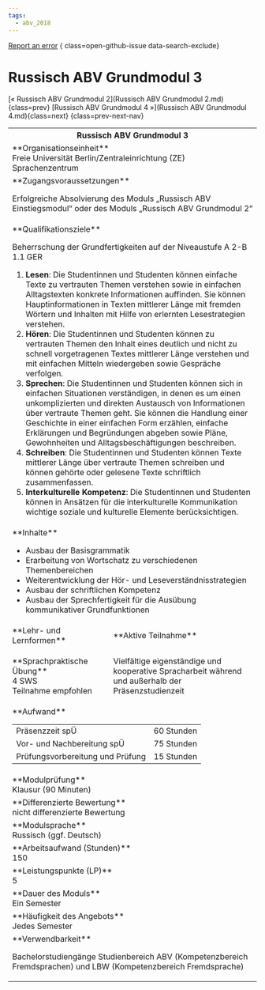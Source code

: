 ```yaml
---
tags:
  - abv_2018
---
```

[Report an error](https://github.com/SGSSGene/FUB-SUP/issues/new?title=Error%20in%20%22Russisch%20ABV%20Grundmodul%203%22&body=There%20seems%20to%20be%20an%20error%20in%20module%20%22Russisch%20ABV%20Grundmodul%203%22%2E%0A%0A%3CDescribe%20here%20a%20slightly%20more%20detailed%20description%20of%20what%20is%20wrong%3E&labels=bug)
{ class=open-github-issue data-search-exclude}

# Russisch ABV Grundmodul 3

[« Russisch ABV Grundmodul 2](Russisch ABV Grundmodul 2.md){class=prev}
[Russisch ABV Grundmodul 4 »](Russisch ABV Grundmodul 4.md){class=next}
{class=prev-next-nav}

<table markdown id="moduledesc">
<tr markdown class="moduledesc_head"><th colspan="2">Russisch ABV Grundmodul 3 </th></tr>
<tr markdown><td colspan="2">**Organisationseinheit**   <br>Freie Universität Berlin/Zentraleinrichtung (ZE) Sprachenzentrum</td></tr>


<tr markdown><td colspan="2">**Zugangsvoraussetzungen** <br>

Erfolgreiche Absolvierung des Moduls „Russisch ABV Einstiegsmodul“ oder des
Moduls „Russisch ABV Grundmodul 2“


</td></tr>
<tr markdown><td colspan="2">**Qualifikationsziele**    <br>

Beherrschung der Grundfertigkeiten auf der Niveaustufe A 2-B 1.1 GER

1. __Lesen__: Die Studentinnen und Studenten können einfache Texte zu
   vertrauten Themen verstehen sowie in einfachen Alltagstexten konkrete
   Informationen auffinden. Sie können Hauptinformationen in Texten
   mittlerer Länge mit fremden Wörtern und Inhalten mit Hilfe von erlernten
   Lesestrategien verstehen.
2. __Hören__: Die Studentinnen und Studenten können zu vertrauten Themen den
   Inhalt eines deutlich und nicht zu schnell vorgetragenen Textes mittlerer
   Länge verstehen und mit einfachen Mitteln wiedergeben sowie Gespräche
   verfolgen.
3. __Sprechen__: Die Studentinnen und Studenten können sich in einfachen
   Situationen verständigen, in denen es um einen unkomplizierten und
   direkten Austausch von Informationen über vertraute Themen geht. Sie
   können die Handlung einer Geschichte in einer einfachen Form erzählen,
   einfache Erklärungen und Begründungen abgeben sowie Pläne, Gewohnheiten
   und Alltagsbeschäftigungen beschreiben.
4. __Schreiben__: Die Studentinnen und Studenten können Texte mittlerer
   Länge über vertraute Themen schreiben und können gehörte oder gelesene
   Texte schriftlich zusammenfassen.
5. __Interkulturelle Kompetenz__: Die Studentinnen und Studenten können in
   Ansätzen für die interkulturelle Kommunikation wichtige soziale und
   kulturelle Elemente berücksichtigen.


</td></tr>
<tr markdown><td colspan="2">**Inhalte**                <br>


- Ausbau der Basisgrammatik
- Erarbeitung von Wortschatz zu verschiedenen Themenbereichen
- Weiterentwicklung der Hör- und Leseverständnisstrategien
- Ausbau der schriftlichen Kompetenz
- Ausbau der Sprechfertigkeit für die Ausübung kommunikativer
  Grundfunktionen


</td></tr>

<tr markdown><td>**Lehr- und Lernformen**</td><td>**Aktive Teilnahme**</td></tr>
<tr markdown><td> **Sprachpraktische Übung** <br>4 SWS <br> Teilnahme empfohlen</td><td>

Vielfältige eigenständige und kooperative Spracharbeit während und außerhalb der Präsenzstudienzeit
</td></tr>
<tr markdown><td colspan="2">**Aufwand**                <br>
<table class="aufwand_table">
<tr><td>Präsenzzeit spÜ</td><td>60 Stunden</td></tr>
<tr><td>Vor- und Nachbereitung spÜ</td><td>75 Stunden</td></tr>
<tr><td>Prüfungsvorbereitung und Prüfung</td><td>15 Stunden</td></tr>
</table>

</td></tr>
<tr markdown><td colspan="2">**Modulprüfung**             <br>Klausur (90 Minuten)


</td></tr>
<tr markdown><td colspan="2">**Differenzierte Bewertung** <br>nicht differenzierte Bewertung

</td></tr>
<tr markdown><td colspan="2">**Modulsprache**             <br>Russisch (ggf. Deutsch)</td></tr>
<tr markdown><td colspan="2">**Arbeitsaufwand (Stunden)** <br>150</td></tr>
<tr markdown><td colspan="2">**Leistungspunkte (LP)**     <br>5</td></tr>
<tr markdown><td colspan="2">**Dauer des Moduls**         <br>Ein Semester</td></tr>
<tr markdown><td colspan="2">**Häufigkeit des Angebots**  <br>Jedes Semester</td></tr>
<tr markdown><td colspan="2">**Verwendbarkeit**           <br>

Bachelorstudiengänge Studienbereich ABV (Kompetenzbereich Fremdsprachen) und
LBW (Kompetenzbereich Fremdsprache)


</td></tr>


</table>
